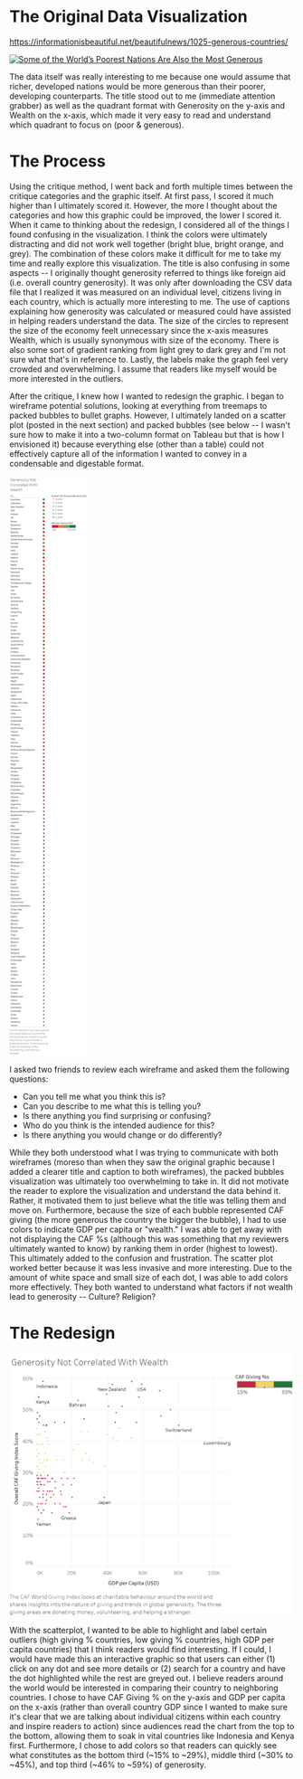 # The Original Data Visualization
https://informationisbeautiful.net/beautifulnews/1025-generous-countries/

<a href="https://informationisbeautiful.net/beautifulnews/1025-generous-countries" target="_blank"><img style="height:300px;width:auto;" src="https://s3.amazonaws.com/infobeautiful-bnews/images/1025/1025-generous-countries.svg" alt="Some of the World’s Poorest Nations Are Also the Most Generous " /></a>

The data itself was really interesting to me because one would assume that richer, developed nations would be more generous than their poorer, developing counterparts. The title stood out to me (immediate attention grabber) as well as the quadrant format with Generosity on the y-axis and Wealth on the x-axis, which made it very easy to read and understand which quadrant to focus on (poor & generous). 

# The Process
Using the critique method, I went back and forth multiple times between the critique categories and the graphic itself. At first pass, I scored it much higher than I ultimately scored it. However, the more I thought about the categories and how this graphic could be improved, the lower I scored it. When it came to thinking about the redesign, I considered all of the things I found confusing in the visualization. I think the colors were ultimately distracting and did not work well together (bright blue, bright orange, and grey). The combination of these colors make it difficult for me to take my time and really explore this visualization. The title is also confusing in some aspects -- I originally thought generosity referred to things like foreign aid (i.e. overall country generosity). It was only after downloading the CSV data file that I realized it was measured on an individual level, citizens living in each country, which is actually more interesting to me. The use of captions explaining how generosity was calculated or measured could have assisted in helping readers understand the data. The size of the circles to represent the size of the economy feelt unnecessary since the x-axis measures Wealth, which is usually synonymous with size of the economy. There is also some sort of gradient ranking from light grey to dark grey and I'm not sure what that's in reference to. Lastly, the labels make the graph feel very crowded and overwhelming. I assume that readers like myself would be more interested in the outliers. 

After the critique, I knew how I wanted to redesign the graphic. I began to wireframe potential solutions, looking at everything from treemaps to packed bubbles to bullet graphs. However, I ultimately landed on a scatter plot (posted in the next section) and packed bubbles (see below -- I wasn't sure how to make it into a two-column format on Tableau but that is how I envisioned it) because everything else (other than a table) could not effectively capture all of the information I wanted to convey in a condensable and digestable format.

![Packed Bubbles](https://github.com/jlpeng62/jlpeng/blob/master/CAF%20Giving%20Wireframe%201.png?raw=true)

I asked two friends to review each wireframe and asked them the following questions:
- Can you tell me what you think this is?
- Can you describe to me what this is telling you?
- Is there anything you find surprising or confusing?
- Who do you think is the intended audience for this?
- Is there anything you would change or do differently?

While they both understood what I was trying to communicate with both wireframes (moreso than when they saw the original graphic because I added a clearer title and caption to both wireframes), the packed bubbles visualization was ultimately too overwhelming to take in. It did not motivate the reader to explore the visualization and understand the data behind it. Rather, it motivated them to just believe what the title was telling them and move on. Furthermore, because the size of each bubble represented CAF giving (the more generous the country the bigger the bubble), I had to use colors to indicate GDP per capita or "wealth." I was able to get away with not displaying the CAF %s (although this was something that my reviewers ultimately wanted to know) by ranking them in order (highest to lowest). This ultimately added to the confusion and frustration. The scatter plot worked better because it was less invasive and more interesting. Due to the amount of white space and small size of each dot, I was able to add colors more effectively. They both wanted to understand what factors if not wealth lead to generosity -- Culture? Religion?

# The Redesign
![Generosity Not Correlated With Wealth](https://github.com/jlpeng62/jlpeng/blob/master/CAF%20Giving.png?raw=true)

With the scatterplot, I wanted to be able to highlight and label certain outliers (high giving % countries, low giving % countries, high GDP per capita countries) that I think readers would find interesting. If I could, I would have made this an interactive graphic so that users can either (1) click on any dot and see more details or (2) search for a country and have the dot highlighted while the rest are greyed out. I believe readers around the world would be interested in comparing their country to neighboring countries. I chose to have CAF Giving % on the y-axis and GDP per capita on the x-axis (rather than overall country GDP since I wanted to make sure it's clear that we are talking about individual citizens within each country and inspire readers to action) since audiences read the chart from the top to the bottom, allowing them to soak in vital countries like Indonesia and Kenya first. Furthermore, I chose to add colors so that readers can quickly see what constitutes as the bottom third (~15% to ~29%), middle third (~30% to ~45%), and top third (~46% to ~59%) of generosity. 
